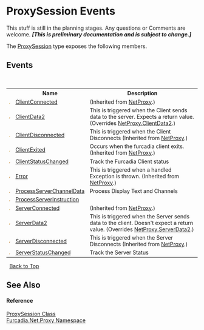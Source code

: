 # ProxySession Events
This stuff is still in the planning stages. Any questions or Comments are welcome. _**\[This is preliminary documentation and is subject to change.\]**_

The <a href="T_Furcadia_Net_Proxy_ProxySession">ProxySession</a> type exposes the following members.


## Events
&nbsp;<table><tr><th></th><th>Name</th><th>Description</th></tr><tr><td>![Protected event](media/protevent.gif "Protected event")</td><td><a href="E_Furcadia_Net_NetProxy_ClientConnected">ClientConnected</a></td><td> (Inherited from <a href="T_Furcadia_Net_NetProxy">NetProxy</a>.)</td></tr><tr><td>![Public event](media/pubevent.gif "Public event")</td><td><a href="E_Furcadia_Net_Proxy_ProxySession_ClientData2">ClientData2</a></td><td>
This is triggered when the Client sends data to the server. Expects a return value.
 (Overrides <a href="E_Furcadia_Net_NetProxy_ClientData2">NetProxy.ClientData2</a>.)</td></tr><tr><td>![Protected event](media/protevent.gif "Protected event")</td><td><a href="E_Furcadia_Net_NetProxy_ClientDisconnected">ClientDisconnected</a></td><td>
This is triggered when the Client Disconnects
 (Inherited from <a href="T_Furcadia_Net_NetProxy">NetProxy</a>.)</td></tr><tr><td>![Protected event](media/protevent.gif "Protected event")</td><td><a href="E_Furcadia_Net_NetProxy_ClientExited">ClientExited</a></td><td>
Occurs when the furcadia client exits.
 (Inherited from <a href="T_Furcadia_Net_NetProxy">NetProxy</a>.)</td></tr><tr><td>![Public event](media/pubevent.gif "Public event")</td><td><a href="E_Furcadia_Net_Proxy_ProxySession_ClientStatusChanged">ClientStatusChanged</a></td><td>
Track the Furcadia Client status</td></tr><tr><td>![Public event](media/pubevent.gif "Public event")</td><td><a href="E_Furcadia_Net_NetProxy_Error">Error</a></td><td>
This is triggered when a handled Exception is thrown.
 (Inherited from <a href="T_Furcadia_Net_NetProxy">NetProxy</a>.)</td></tr><tr><td>![Public event](media/pubevent.gif "Public event")</td><td><a href="E_Furcadia_Net_Proxy_ProxySession_ProcessServerChannelData">ProcessServerChannelData</a></td><td>
Process Display Text and Channels</td></tr><tr><td>![Public event](media/pubevent.gif "Public event")</td><td><a href="E_Furcadia_Net_Proxy_ProxySession_ProcessServerInstruction">ProcessServerInstruction</a></td><td></td></tr><tr><td>![Protected event](media/protevent.gif "Protected event")</td><td><a href="E_Furcadia_Net_NetProxy_ServerConnected">ServerConnected</a></td><td> (Inherited from <a href="T_Furcadia_Net_NetProxy">NetProxy</a>.)</td></tr><tr><td>![Public event](media/pubevent.gif "Public event")</td><td><a href="E_Furcadia_Net_Proxy_ProxySession_ServerData2">ServerData2</a></td><td>
This is triggered when the Server sends data to the client. Doesn't expect a return value.
 (Overrides <a href="E_Furcadia_Net_NetProxy_ServerData2">NetProxy.ServerData2</a>.)</td></tr><tr><td>![Public event](media/pubevent.gif "Public event")</td><td><a href="E_Furcadia_Net_NetProxy_ServerDisconnected">ServerDisconnected</a></td><td>
This is triggered when the Server Disconnects
 (Inherited from <a href="T_Furcadia_Net_NetProxy">NetProxy</a>.)</td></tr><tr><td>![Public event](media/pubevent.gif "Public event")</td><td><a href="E_Furcadia_Net_Proxy_ProxySession_ServerStatusChanged">ServerStatusChanged</a></td><td>
Track the Server Status</td></tr></table>&nbsp;
<a href="#proxysession-events">Back to Top</a>

## See Also


#### Reference
<a href="T_Furcadia_Net_Proxy_ProxySession">ProxySession Class</a><br /><a href="N_Furcadia_Net_Proxy">Furcadia.Net.Proxy Namespace</a><br />